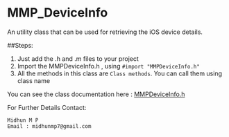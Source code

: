 # MMP_DeviceInfo
An utility class that can be used for retrieving the iOS device details.

##Steps:

1. Just add the .h and .m files to your project
2. Import the MMPDeviceInfo.h , using `#import "MMPDeviceInfo.h"`
3. All the methods in this class are `Class methods`. You can call them using class name

You can see the class documentation here : [MMPDeviceInfo.h](/MMPDeviceInfo/MMPDeviceInfo_h/index.html)

For Further Details Contact:

	Midhun M P
	Email : midhunmp7@gmail.com